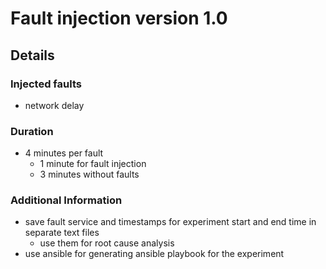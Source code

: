 # Fault injection version 1.0
## Details
### Injected faults
<!-- - Http network delay for services with http endpoints -->
<!--   - 200ms delay -->
<!-- - CPU or memory stress for services without http endpoints -->
<!--   - 95% CPU usage -->
- network delay

### Duration
- 4 minutes per fault
  - 1 minute for fault injection
  - 3 minutes without faults

### Additional Information
- save fault service and timestamps for experiment start and end time in separate text files
  - use them for root cause analysis
- use ansible for generating ansible playbook for the experiment
